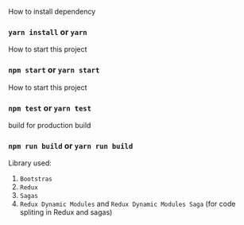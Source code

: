 How to install dependency
### `yarn install` or `yarn`

How to start this project
### `npm start` or `yarn start`

How to start this project
### `npm test` or `yarn test`

build for production build
### `npm run build` or `yarn run build`

Library used:
1. `Bootstras`
2. `Redux`
3. `Sagas`
4. `Redux Dynamic Modules` and `Redux Dynamic Modules Saga` (for code spliting in Redux and sagas)

